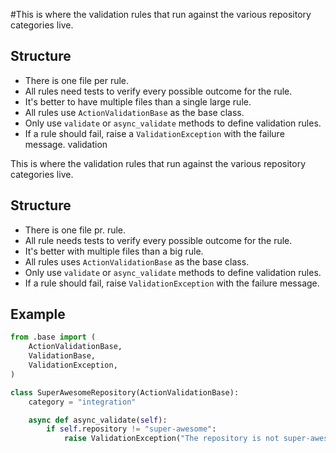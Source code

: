#This is where the validation rules that run against the various repository categories live.

## Structure

- There is one file per rule.
- All rules need tests to verify every possible outcome for the rule.
- It's better to have multiple files than a single large rule.
- All rules use `ActionValidationBase` as the base class.
- Only use `validate` or `async_validate` methods to define validation rules.
- If a rule should fail, raise a `ValidationException` with the failure message. validation

This is where the validation rules that run against the various repository categories live.

## Structure

- There is one file pr. rule.
- All rule needs tests to verify every possible outcome for the rule.
- It's better with multiple files than a big rule.
- All rules uses `ActionValidationBase` as the base class.
- Only use `validate` or `async_validate` methods to define validation rules.
- If a rule should fail, raise `ValidationException` with the failure message.


## Example

```python
from .base import (
    ActionValidationBase,
    ValidationBase,
    ValidationException,
)

class SuperAwesomeRepository(ActionValidationBase):
    category = "integration"

    async def async_validate(self):
        if self.repository != "super-awesome":
            raise ValidationException("The repository is not super-awesome")
```
